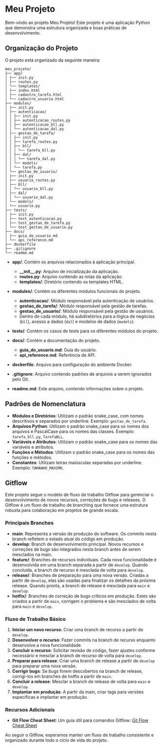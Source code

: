 # Meu Projeto

Bem-vindo ao projeto Meu Projeto! Este projeto é uma aplicação Python que demonstra uma estrutura organizada e boas práticas de desenvolvimento.

## Organização do Projeto

O projeto está organizado da seguinte maneira:

```plaintext
meu_projeto/
├── app/
│ ├── init.py
│ ├── routes.py
│ └── templates/
│ ├── index.html
│ ├── cadastro_tarefa.html
│ └── cadastro_usuario.html
├── modules/
│ ├── init.py
│ ├── autenticacao/
│ │ ├── init.py
│ │ ├── autenticacao_routes.py
│ │ ├── autenticacao_bll.py
│ │ └── autenticacao_dal.py
│ ├── gestao_de_tarefa/
│ │ ├── init.py
│ │ ├── tarefa_routes.py
│ │ ├── bll/
│ │ │ └── tarefa_bll.py
│ │ ├── dal/
│ │ │ └── tarefa_dal.py
│ │ └── models/
│ │ └── tarefa.py
│ └── gestao_de_usuario/
│ ├── init.py
│ ├── usuario_routes.py
│ ├── bll/
│ │ └── usuario_bll.py
│ ├── dal/
│ │ └── usuario_dal.py
│ └── models/
│ └── usuario.py
├── tests/
│ ├── init.py
│ ├── test_autenticacao.py
│ ├── test_gestao_de_tarefa.py
│ └── test_gestao_de_usuario.py
├── docs/
│ ├── guia_do_usuario.md
│ └── api_reference.md
├── dockerfile
├── .gitignore
└── readme.md
```

- **app/**: Contém os arquivos relacionados à aplicação principal.
  - **\_\_init\_\_.py**: Arquivo de inicialização da aplicação.
  - **routes.py**: Arquivo contendo as rotas da aplicação.
  - **templates/**: Diretório contendo os templates HTML.

- **modules/**: Contém os diferentes módulos funcionais do projeto.
  - **autenticacao/**: Módulo responsável pela autenticação de usuários.
  - **gestao_de_tarefa/**: Módulo responsável pela gestão de tarefas.
  - **gestao_de_usuario/**: Módulo responsável pela gestão de usuários.
  - Dentro de cada módulo, há subdiretórios para a lógica de negócios (`bll`), acesso a dados (`dal`) e modelos de dados (`models`).

- **tests/**: Contém os casos de teste para os diferentes módulos do projeto.

- **docs/**: Contém a documentação do projeto.
  - **guia_do_usuario.md**: Guia do usuário.
  - **api_reference.md**: Referência de API.

- **dockerfile**: Arquivo para configuração do ambiente Docker.
- **.gitignore**: Arquivo contendo padrões de arquivos a serem ignorados pelo Git.
- **readme.md**: Este arquivo, contendo informações sobre o projeto.

## Padrões de Nomenclatura

- **Módulos e Diretórios**: Utilizam o padrão snake_case, com nomes descritivos e separados por underline. Exemplo: `gestao_de_tarefa`.
- **Arquivos Python**: Utilizam o padrão snake_case para os nomes dos arquivos e PascalCase para os nomes das classes. Exemplo: `tarefa_bll.py`, `TarefaBLL`.
- **Variáveis e Atributos**: Utilizam o padrão snake_case para os nomes das variáveis e atributos.
- **Funções e Métodos**: Utilizam o padrão snake_case para os nomes das funções e métodos.
- **Constantes**: Utilizam letras maiúsculas separadas por underline. Exemplo: `TAMANHO_MAXIMO`.

## Gitflow

Este projeto segue o modelo de fluxo de trabalho Gitflow para gerenciar o desenvolvimento de novos recursos, correções de bugs e releases. O Gitflow é um fluxo de trabalho de branching que fornece uma estrutura robusta para colaboração em projetos de grande escala.

### Principais Branches

- **main**: Representa a versão de produção do software. Os commits nesta branch refletem o estado atual do código em produção.
- **develop**: Branch de desenvolvimento principal. Novos recursos e correções de bugs são integrados nesta branch antes de serem mesclados na main.
- **feature/**: Branches de recursos individuais. Cada nova funcionalidade é desenvolvida em uma branch separada a partir de `develop`. Quando concluída, a branch de recurso é mesclada de volta para `develop`.
- **release/**: Branches de preparação para uma nova versão. Criadas a partir de `develop`, elas são usadas para finalizar os detalhes da próxima release. Quando pronta, a branch de release é mesclada para `main` e `develop`.
- **hotfix/**: Branches de correção de bugs críticos em produção. Estes são criados a partir de `main`, corrigem o problema e são mesclados de volta para `main` e `develop`.

### Fluxo de Trabalho Básico

1. **Iniciar um novo recurso**: Criar uma branch de recurso a partir de `develop`.
2. **Desenvolver o recurso**: Fazer commits na branch de recurso enquanto desenvolve a nova funcionalidade.
3. **Concluir o recurso**: Solicitar revisão de código, fazer ajustes conforme necessário e mesclar a branch de recurso de volta para `develop`.
4. **Preparar para release**: Criar uma branch de release a partir de `develop` para preparar uma nova versão.
5. **Corrigir bugs**: Se bugs forem descobertos na branch de release, corrigi-los em branches de hotfix a partir de `main`.
6. **Concluir a release**: Mesclar a branch de release de volta para `main` e `develop`.
7. **Implantar em produção**: A partir da main, criar tags para versões específicas e implantar em produção.

### Recursos Adicionais

- **Git Flow Cheat Sheet**: Um guia útil para comandos Gitflow: [Git Flow Cheat Sheet](https://danielkummer.github.io/git-flow-cheatsheet/)

Ao seguir o Gitflow, esperamos manter um fluxo de trabalho consistente e organizado durante todo o ciclo de vida do projeto.
